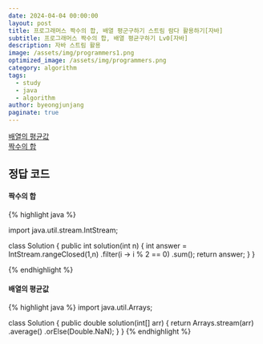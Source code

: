 ```yaml
---
date: 2024-04-04 00:00:00
layout: post
title: 프로그래머스 짝수의 합, 배열 평군구하기 스트림 람다 활용하기[자바]
subtitle: 프로그래머스 짝수의 합, 배열 평균구하기 Lv0[자바]
description: 자바 스트림 활용
image: /assets/img/programmers1.png
optimized_image: /assets/img/programmers.png
category: algorithm
tags:
  - study
  - java
  - algorithm
author: byeongjunjang
paginate: true
---
```


<a href="https://school.programmers.co.kr/learn/courses/30/lessons/120817">배열의 평균값</a>  
<a href="https://school.programmers.co.kr/learn/courses/30/lessons/120831">짝수의 합</a>


## 정답 코드

#### 짝수의 합

{% highlight java %}

import java.util.stream.IntStream;

class Solution {
    public int solution(int n) {
        int answer = IntStream.rangeClosed(1,n)
            .filter(i -> i % 2 == 0)
            .sum();
        return answer;
    }
}

{% endhighlight %}

#### 배열의 평균값

{% highlight java %}
import java.util.Arrays;

class Solution {
    public double solution(int[] arr) {
        return Arrays.stream(arr)
                .average()
                .orElse(Double.NaN);
    }
}
{% endhighlight %}
